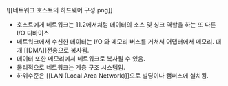 ![[네트워크 호스트의 하드웨어 구성.png]]

- 호스트에게 네트워크는 11.2에서처럼 데이터의 소스 및 싱크 역할을 하는 또 다른 I/O 디바이스
- 네트워크에서 수신한 데이터는  I/O 와 메모리 버스를 거쳐서 어댑터에서 메모리. 대개 [[DMA]]전송으로 복사됨.
- 데이터 또한 메모리에서 네트워크로 복사될 수 있음.
- 물리적으로 네트워크는 계층 구조 시스템임.
- 하위수준은 [[LAN (Local Area Network)]]으로 빌딩이나 캠퍼스에 설치됨.
